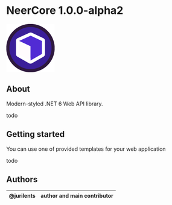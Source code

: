 # NeerCore 1.0.0-alpha2

![logo](favicon.png)

## About

Modern-styled .NET 6 Web API library.

todo

## Getting started

You can use one of provided templates for your web application

todo

## Authors

| @jurilents | author and main contributor |
|------------|-----------------------------|
